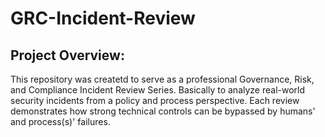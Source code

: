 # GRC-Incident-Review 

## Project Overview: 
This repository was createtd to serve as a professional Governance, Risk, and Compliance Incident Review Series. Basically to analyze real-world security incidents from a policy and process perspective. Each review demonstrates how strong technical controls can be bypassed by humans' and process(s)' failures.

